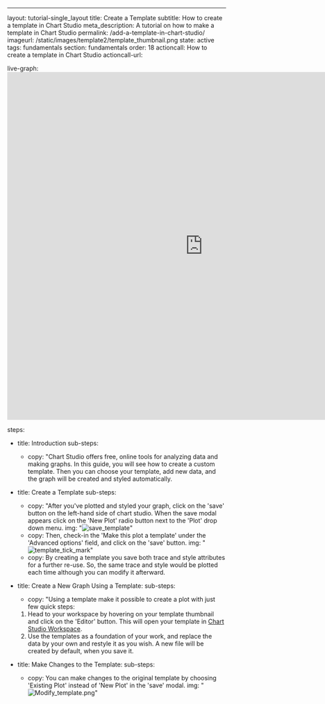 ---
layout: tutorial-single_layout
title: Create a Template
subtitle: How to create a template in Chart Studio
meta_description: A tutorial on how to make a template in Chart Studio
permalink: /add-a-template-in-chart-studio/
imageurl: /static/images/template2/template_thumbnail.png
state: active
tags: fundamentals
section: fundamentals
order: 18
actioncall: How to create a template in Chart Studio
actioncall-url: 


live-graph: <iframe width="900" height="800" frameborder="0" scrolling="no" src="https://plot.ly/~plotly2_demo/480.embed"></iframe>

steps:
 - title: Introduction
   sub-steps:
    - copy: "Chart Studio offers free, online tools for analyzing data and making graphs. In this guide, you will see how to create a custom template. Then you can choose your template, add new data, and the graph will be created and styled automatically. 
   
 - title: Create a Template
   sub-steps:
    - copy: "After you've plotted and styled your graph, click on the 'save' button on the left-hand side of chart studio. When the save modal appears click on the 'New Plot' radio button next to the 'Plot' drop down menu.
      img: "![save_template](../static/images/template2/Save_Template.png)"
     - copy: Then, check-in the 'Make this plot a template' under the 'Advanced options' field, and click on the 'save' button.
      img: "![template_tick_mark](../static/images/template2/Template_tick_mark.png)"
     - copy: By creating a template you save both trace and style attributes for a further re-use. So, the same trace and style would be plotted each time although you can modify it afterward. 


 - title: Create a New Graph Using a Template:
   sub-steps:
    - copy: "Using a template make it possible to create a plot with just few quick steps:
     1) Head to your workspace by hovering on your template thumbnail and click on the 'Editor' button. This will open your template in [Chart Studio Workspace](https://plot.ly/create/). 
     2) Use the templates as a foundation of your work, and replace the data by your own and restyle it as you wish. A new file will be created by default, when you save it.
 
 
 - title: Make Changes to the Template:
   sub-steps:
    - copy: You can make changes to the original template by choosing 'Existing Plot' instead of 'New Plot' in the 'save' modal.
       img: "![Modify_template.png](../static/images/template2/Modify_template.png)" 
 
 